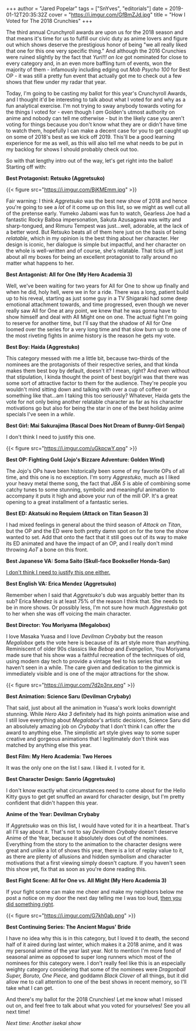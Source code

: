 +++
author = "Jared Popelar"
tags = ["SnYves", "editorials"]
date = 2019-01-12T20:35:32Z
cover = "https://i.imgur.com/GfBmZJd.jpg"
title = "How I Voted for The 2018 Crunchies"
+++


The third annual Crunchyroll awards are upon us for the 2018 season and that means it's time for us to fulfill our civic duty as anime lovers and figure out which shows deserve the prestigious honor of being "we all really liked that one for this one very specific thing." And although the 2016 Crunchies were ruined slightly by the fact that _Yuri!!! on Ice_ got nominated for close to every category and, in an even more baffling turn of events, won the majority of them - infamously including edging out _Mob Psycho 100_ for Best OP - it was still a pretty fun event that actually got me to check out a few shows that flew under my radar that year.

Today, I'm going to be casting my ballot for this year's Crunchyroll Awards, and I thought it'd be interesting to talk about what I voted for and why as a fun analytical exercise. I'm not trying to sway anybody towards voting for the things I voted for - even though I _am_ Golden's utmost authority on anime and nobody can tell me otherwise - but in the likely case you aren't voting for things because you don't know what they are or didn't have time to watch them, hopefully I can make a decent case for you to get caught up on some of 2018's best as we kick off 2019. This'll be a good learning experience for me as well, as this will also tell me what needs to be put in my backlog for shows I should probably check out too.

So with that lengthy intro out of the way, let's get right into the ballot! Starting off with:

**Best Protagonist: Retsuko (Aggretsuko)**

{{< figure src="https://i.imgur.com/BjKMEmm.jpg" >}}

Fair warning: I think _Aggretsuko_ was the best new show of 2018 and hence you're going to see a _lot_ of it come up on this list, so we might as well cut all of the pretense early. Yumeko Jabami was fun to watch, Gearless Joe had a fantastic Rocky Balboa impersonation, Sakuta Azusagawa was witty and sharp-tongued, and Rimuru Tempest was just...well, adorable, at the lack of a better word. But Retsuko beats all of them here just on the basis of being _relatable_, which in my opinion is the best thing about her character. Her design is iconic, her dialogue is simple but impactful, and her character on the whole is well-written and of course, she's relatable. That ticks off just about all my boxes for being an excellent protagonist to rally around no matter what happens to her.

**Best Antagonist: All for One (My Hero Academia 3)**

Well, we've been waiting for two years for All for One to show up finally and when he did, holy hell, were we in for a ride. There was a long, patient build up to his reveal, starting as just some guy in a TV Shigaraki had some deep emotional attachment towards, and time progressed, even though we never really saw All for One at any point, we knew that he was gonna have to show himself and deal with All Might one on one. The actual fight I'm going to reserve for another time, but I'll say that the shadow of All for One loomed over the series for a very long time and that slow burn up to one of the most riveting fights in anime history is the reason he gets my vote.

**Best Boy: Haida (Aggrestuko)**

This category messed with me a little bit, because two-thirds of the nominees are the protagonists of their respective series, and that kinda makes them best boy by default, doesn't it? I mean, right? And even without that stipulation, I kinda thought the point of best boy/girl was that there was some sort of attractive factor to them for the audience. They're people you wouldn't mind sitting down and talking with over a cup of coffee or something like that...am I taking this too seriously? Whatever, Haida gets the vote for not only being another relatable character as far as his character motivations go but also for being the star in one of the best holiday anime specials I've seen in a _while_.

**Best Girl: Mai Sakurajima (Rascal Does Not Dream of Bunny-Girl Senpai)**

I don't think I need to justify this one.

{{< figure src="https://i.imgur.com/uGkpcwY.png" >}}

**Best OP: Fighting Gold (Jojo's Bizzare Adventure: Golden Wind)**

The Jojo's OPs have been historically been some of my favorite OPs of all time, and this one is no exception. I'm sorry _Aggrestuko_, much as I liked your heavy metal theme song, the fact that _JBA 5_ is able of combining some catchy tunes to some stunning, symbolic and meaningful animation to accompany it puts it high and above your run of the mill OP. It's a great opening to a great installment of a fantastic series.

**Best ED: Akatsuki no Requiem (Attack on Titan Season 3)**

I had mixed feelings in general about the third season of _Attack on Titan_, but the OP and the ED were both pretty damn spot on for the tone the show wanted to set. Add that onto the fact that it still goes out of its way to make its ED animated and have the impact of an OP, and I really don't mind throwing _AoT_ a bone on this front.

**Best Japanese VA: Soma Saito (Skull-face Bookseller Honda-San)**

[I don't think I need to justify this one either.](https://www.youtube.com/watch?v=jTYU1aRT0C8)

**Best English VA: Erica Mendez (Aggretsuko)**

Remember when I said that _Aggretsuko_'s dub was arguably better than its sub? Erica Mendez is at least 75% of the reason I think that. She needs to be in more shows. Or possibly less, I'm not sure how much _Aggrestuko_ got to her when she was off voicing the main character.

**Best Director: You Moriyama (Megalobox)**

I love Masaka Yuasa and I love _Devilman Crybaby_ but the reason _Megalobox_ gets the vote here is because of its art style more than anything. Reminiscent of older 90s classics like _Bebop_ and _Evangelion_, You Moriyama made sure that his show was a faithful recreation of the techniques of old, using modern day tech to provide a vintage feel to his series that we haven't seen in a while. The care given and dedication to the gimmick is immediately visible and is one of the major attractions for the show.

{{< figure src="https://i.imgur.com/7d2p3nx.png" >}}

**Best Animation: Science Saru (Devilman Crybaby)**

That said, just about all the animation in Yuasa's work looks downright stunning. While _Hero Aka 3_ definitely had its high points animation wise and I still love everything about _Megalobox_'s artistic decisions, Science Saru did an absolutely amazing job on _Crybaby_ that I don't think I can offer the award to anything else. The simplistic art style gives way to some super creative and gorgeous animations that I legitimately don't think was matched by anything else this year.

**Best Film: My Hero Academia: Two Heroes**

It was the only one on the list I saw. I liked it. I voted for it.

**Best Character Design: Sanrio (Aggretsuko)**

I don't know exactly what circumstances need to come about for the Hello Kitty guys to get get snuffed an award for character design, but I'm pretty confident that didn't happen this year.

**Anime of the Year: Devilman Crybaby**

If _Aggretsuko_ was on this list, I would have voted for it in a heartbeat. That's all I'll say about it. That's not to say _Devilman Crybaby_ doesn't deserve Anime of the Year, because it absolutely does out of the nominees. Everything from the story to the animation to the character designs were great and unlike a lot of shows this year, there is a lot of replay value to it, as there are plenty of allusions and hidden symbolism and character motivations that a first viewing simply doesn't capture. If you haven't seen this show yet, fix that as soon as you're done reading this.

**Best Fight Scene: All for One vs. All Might (My Hero Academia 3)**

If your fight scene can make me cheer and make my neighbors below me post a notice on my door the next day telling me I was too loud, [then you did something right](https://www.youtube.com/watch?v=CDW2ReQZOQU).

{{< figure src="https://i.imgur.com/G7kh0ab.png" >}}

**Best Continuing Series: The Ancient Magus' Bride**

I have no idea why this is in this category, but I loved it to death, the second half of it aired during last winter, which makes it a 2018 anime, and it was my personal anime of the year last year. Not to mention I'm more fond of seasonal anime as opposed to super long runners which most of the nominees for this category were. I don't really feel like this is an especially weighty category considering that some of the nominees were _Dragonball Super,_  _Boruto,_  _One Piece,_ and goddamn _Black Clover_ of all things, but it did allow me to call attention to one of the best shows in recent memory, so I'll take what I can get.

And there's my ballot for the 2018 Crunchies! Let me know what I missed out on, and feel free to talk about what you voted for yourselves! See you all next time!

_Next time: Another isekai show_

